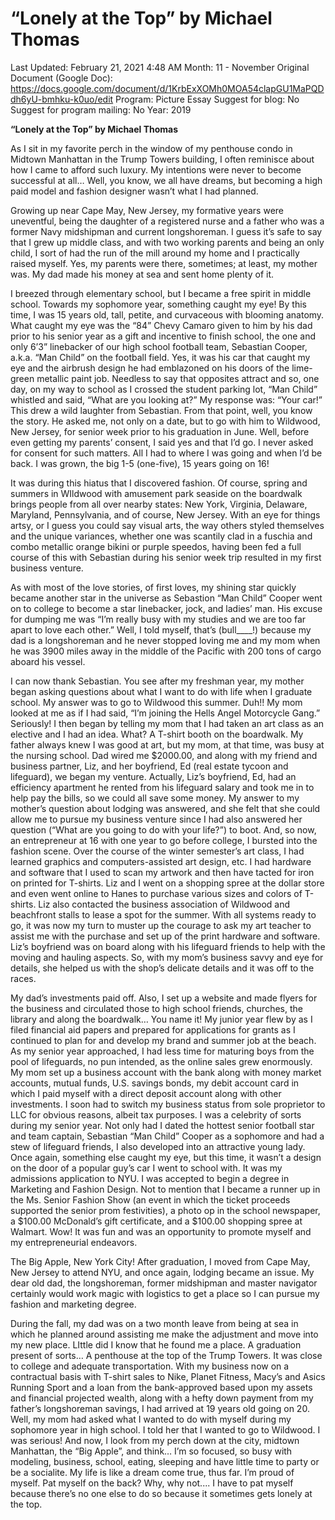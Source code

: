 # “Lonely at the Top” by Michael Thomas

Last Updated: February 21, 2021 4:48 AM
Month: 11 - November
Original Document (Google Doc): https://docs.google.com/document/d/1KrbExXOMh0MOA54clapGU1MaPQDdh6yU-bmhku-k0uo/edit
Program: Picture Essay
Suggest for blog: No
Suggest for program mailing: No
Year: 2019

**“Lonely at the Top” by Michael Thomas**

As I sit in my favorite perch in the window of my penthouse condo in Midtown Manhattan in the Trump Towers building, I often reminisce about how I came to afford such luxury. My intentions were never to become successful at all… Well, you know, we all have dreams, but becoming a high paid model and fashion designer wasn’t what I had planned.

Growing up near Cape May, New Jersey, my formative years were uneventful, being the daughter of a registered nurse and a father who was a former Navy midshipman and current longshoreman. I guess it’s safe to say that I grew up middle class, and with two working parents and being an only child, I sort of had the run of the mill around my home and I practically raised myself. Yes, my parents were there, sometimes; at least, my mother was. My dad made his money at sea and sent home plenty of it.

I breezed through elementary school, but I became a free spirit in middle school. Towards my sophomore year, something caught my eye! By this time, I was 15 years old, tall, petite, and curvaceous with blooming anatomy. What caught my eye was the “84” Chevy Camaro given to him by his dad prior to his senior year as a gift and incentive to finish school, the one and only 6’3” linebacker of our high school football team, Sebastian Cooper, a.k.a. “Man Child” on the football field. Yes, it was his car that caught my eye and the airbrush design he had emblazoned on his doors of the lime-green metallic paint job. Needless to say that opposites attract and so, one day, on my way to school as I crossed the student parking lot, “Man Child” whistled and said, “What are you looking at?” My response was: “Your car!” This drew a wild laughter from Sebastian. From that point, well, you know the story. He asked me, not only on a date, but to go with him to Wildwood, New Jersey, for senior week prior to his graduation in June. Well, before even getting my parents’ consent, I said yes and that I’d go. I never asked for consent for such matters. All I had to where I was going and when I’d be back. I was grown, the big 1-5 (one-five), 15 years going on 16!

It was during this hiatus that I discovered fashion. Of course, spring and summers in WIldwood with amusement park seaside on the boardwalk brings people from all over nearby states: New York, Virginia, Delaware, Maryland, Pennsylvania, and of course, New Jersey. With an eye for things artsy, or I guess you could say visual arts, the way others styled themselves and the unique variances, whether one was scantily clad in a fuschia and combo metallic orange bikini or purple speedos, having been fed a full course of this with Sebastian during his senior week trip resulted in my first business venture.

As with most of the love stories, of first loves, my shining star quickly became another star in the universe as Sebastion “Man Child” Cooper went on to college to become a star linebacker, jock, and ladies’ man. His excuse for dumping me was “I’m really busy with my studies and we are too far apart to love each other.” Well, I told myself, that’s (bull____!) because my dad is a longshoreman and he never stopped loving me and my mom when he was 3900 miles away in the middle of the Pacific with 200 tons of cargo aboard his vessel.

I can now thank Sebastian. You see after my freshman year, my mother began asking questions about what I want to do with life when I graduate school. My answer was to go to Wildwood this summer. Duh!! My mom looked at me as if I had said, “I’m joining the Hells Angel Motorcycle Gang.” Seriously! I then began by telling my mom that I had taken an art class as an elective and I had an idea. What? A T-shirt booth on the boardwalk. My father always knew I was good at art, but my mom, at that time, was busy at the nursing school. Dad wired me $2000.00, and along with my friend and business partner, Liz, and her boyfriend, Ed (real estate tycoon and lifeguard), we began my venture. Actually, Liz’s boyfriend, Ed, had an efficiency apartment he rented from his lifeguard salary and took me in to help pay the bills, so we could all save some money. My answer to my mother’s question about lodging was answered, and she felt that she could allow me to pursue my business venture since I had also answered her question (“What are you going to do with your life?”) to boot. And, so now, an entrepreneur at 16 with one year to go before college, I bursted into the fashion scene. Over the course of the winter semester’s art class, I had learned graphics and computers-assisted art design, etc. I had hardware and software that I used to scan my artwork and then have tacted for iron on printed for T-shirts. Liz and I went on a shopping spree at the dollar store and even went online to Hanes to purchase various sizes and colors of T-shirts. Liz also contacted the business association of Wildwood and beachfront stalls to lease a spot for the summer. With all systems ready to go, it was now my turn to muster up the courage to ask my art teacher to assist me with the purchase and set up of the print hardware and software. Liz’s boyfriend was on board along with his lifeguard friends to help with the moving and hauling aspects. So, with my mom’s business savvy and eye for details, she helped us with the shop’s delicate details and it was off to the races.

My dad’s investments paid off. Also, I set up a website and made flyers for the business and circulated those to high school friends, churches, the library and along the boardwalk… You name it! My junior year flew by as I filed financial aid papers and prepared for applications for grants as I continued to plan for and develop my brand and summer job at the beach. As my senior year approached, I had less time for maturing boys from the pool of lifeguards, no pun intended, as the online sales grew enormously. My mom set up a business account with the bank along with money market accounts, mutual funds, U.S. savings bonds, my debit account card in which I paid myself with a direct deposit account along with other investments. I soon had to switch my business status from sole proprietor to LLC for obvious reasons, albeit tax purposes. I was a celebrity of sorts during my senior year. Not only had I dated the hottest senior football star and team captain, Sebastian “Man Child” Cooper as a sophomore and had a stew of lifeguard friends, I also developed into an attractive young lady. Once again, something else caught my eye, but this time, it wasn’t a design on the door of a popular guy’s car I went to school with. It was my admissions application to NYU. I was accepted to begin a degree in Marketing and Fashion Design. Not to mention that I became a runner up in the Ms. Senior Fashion Show (an event in which the ticket proceeds supported the senior prom festivities), a photo op in the school newspaper, a $100.00 McDonald’s gift certificate, and a $100.00 shopping spree at Walmart. Wow! It was fun and was an opportunity to promote myself and my entrepreneurial endeavors.

The Big Apple, New York City! After graduation, I moved from Cape May, New Jersey to attend NYU, and once again, lodging became an issue. My dear old dad, the longshoreman, former midshipman and master navigator certainly would work magic with logistics to get a place so I can pursue my fashion and marketing degree.

During the fall, my dad was on a two month leave from being at sea in which he planned around assisting me make the adjustment and move into my new place. LIttle did I know that he found me a place. A graduation present of sorts… A penthouse at the top of the Trump Towers. It was close to college and adequate transportation. With my business now on a contractual basis with T-shirt sales to Nike, Planet Fitness, Macy’s and Asics Running Sport and a loan from the bank-approved based upon my assets and financial projected wealth, along with a hefty down payment from my father’s longshoreman savings, I had arrived at 19 years old going on 20. Well, my mom had asked what I wanted to do with myself during my sophomore year in high school. I told her that I wanted to go to Wildwood. I was serious! And now, I look from my perch down at the city, midtown Manhattan, the “Big Apple”, and think… I’m so focused, so busy with modeling, business, school, eating, sleeping and have little time to party or be a socialite. My life is like a dream come true, thus far. I’m proud of myself. Pat myself on the back? Why, why not.... I have to pat myself because there’s no one else to do so because it sometimes gets lonely at the top.